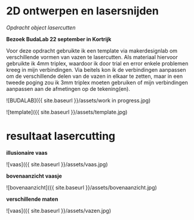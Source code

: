 # 2D ontwerpen en lasersnijden

_Opdracht object lasercutten_

**Bezoek BudaLab 22 september in Kortrijk**

Voor deze opdracht gebruikte ik een template via makerdesignlab om verschillende vormen van vazen te lasercutten.
Als materiaal hiervoor gebruikte ik 4mm triplex, waardoor ik door trial en error enkele problemen kreeg in mijn verbindingen. 
Via beitels kon ik de verbindingen aanpassen om de verschillende delen van de vazen in elkaar te zetten, maar in een tweede poging zou ik 3mm triplex moeten gebruiken of mijn verbindingen aanpassen aan de afmetingen op de tekening(en).



![BUDALAB]({{ site.baseurl }}/assets/work in progress.jpg)


![template]({{ site.baseurl }}/assets/template.jpg)



# resultaat lasercutting

**illusionaire vaas**

![vaas]({{ site.baseurl }}/assets/vaas.jpg)


**bovenaanzicht vaasje**

![bovenaanzicht]({{ site.baseurl }}/assets/bovenaanzicht.jpg)


**verschillende maten** 

![vaas]({{ site.baseurl }}/assets/vazen.jpg)
